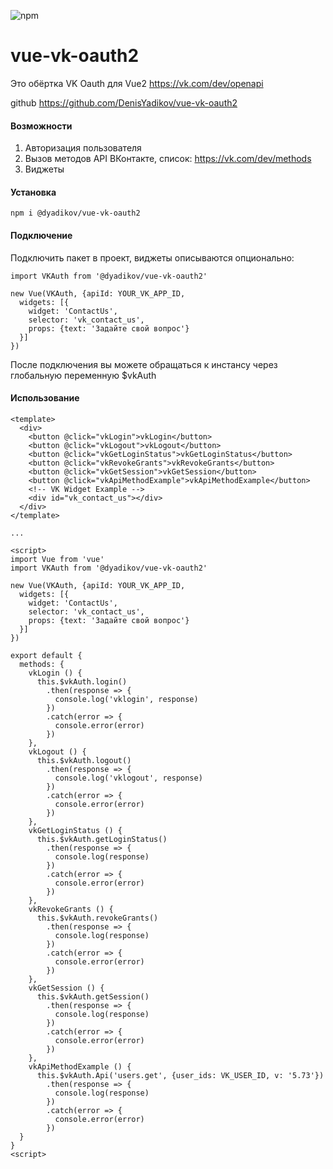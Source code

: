 ![npm](https://img.shields.io/npm/v/@dyadikov/vue-vk-oauth2)

# vue-vk-oauth2

Это обёртка VK Oauth для Vue2 https://vk.com/dev/openapi

github https://github.com/DenisYadikov/vue-vk-oauth2

#### Возможности

1. Авторизация пользователя
2. Вызов методов API ВКонтакте, список: https://vk.com/dev/methods
3. Виджеты

#### Установка

```
npm i @dyadikov/vue-vk-oauth2
```

#### Подключение

Подключить пакет в проект, виджеты описываются опционально:
```
import VKAuth from '@dyadikov/vue-vk-oauth2'

new Vue(VKAuth, {apiId: YOUR_VK_APP_ID,
  widgets: [{
    widget: 'ContactUs',
    selector: 'vk_contact_us',
    props: {text: 'Задайте свой вопрос'}
  }]
})
```

После подключения вы можете обращаться к инстансу через глобальную переменную $vkAuth

#### Использование
```
<template>
  <div>
    <button @click="vkLogin">vkLogin</button>
    <button @click="vkLogout">vkLogout</button>
    <button @click="vkGetLoginStatus">vkGetLoginStatus</button>
    <button @click="vkRevokeGrants">vkRevokeGrants</button>
    <button @click="vkGetSession">vkGetSession</button>
    <button @click="vkApiMethodExample">vkApiMethodExample</button>
    <!-- VK Widget Example -->
    <div id="vk_contact_us"></div>
  </div>
</template>

...

<script>
import Vue from 'vue'
import VKAuth from '@dyadikov/vue-vk-oauth2'

new Vue(VKAuth, {apiId: YOUR_VK_APP_ID,
  widgets: [{
    widget: 'ContactUs',
    selector: 'vk_contact_us',
    props: {text: 'Задайте свой вопрос'}
  }]
})

export default {
  methods: {
    vkLogin () {
      this.$vkAuth.login()
        .then(response => {
          console.log('vklogin', response)
        })
        .catch(error => {
          console.error(error)
        })
    },
    vkLogout () {
      this.$vkAuth.logout()
        .then(response => {
          console.log('vklogout', response)
        })
        .catch(error => {
          console.error(error)
        })
    },
    vkGetLoginStatus () {
      this.$vkAuth.getLoginStatus()
        .then(response => {
          console.log(response)
        })
        .catch(error => {
          console.error(error)
        })
    },
    vkRevokeGrants () {
      this.$vkAuth.revokeGrants()
        .then(response => {
          console.log(response)
        })
        .catch(error => {
          console.error(error)
        })
    },
    vkGetSession () {
      this.$vkAuth.getSession()
        .then(response => {
          console.log(response)
        })
        .catch(error => {
          console.error(error)
        })
    },
    vkApiMethodExample () {
      this.$vkAuth.Api('users.get', {user_ids: VK_USER_ID, v: '5.73'})
        .then(response => {
          console.log(response)
        })
        .catch(error => {
          console.error(error)
        })
  }
}
<script>
```

